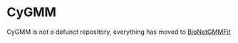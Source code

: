 # CyGMM

CyGMM is not a defunct repository, everything has moved to [BioNetGMMFit](https://github.com/jhnwu3/BioNetGMMFit)
